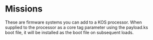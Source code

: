Missions
========
These are firmware systems you can add to a KOS processor. When supplied to the processor as a core tag parameter using the payload.ks boot file, it will be installed as the boot file on subsequent loads.
